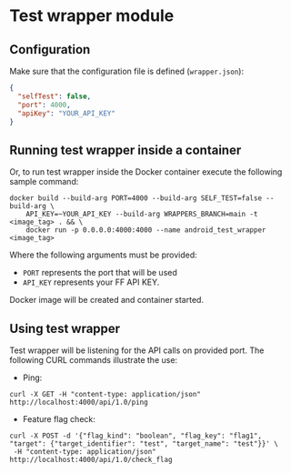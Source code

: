# Test wrapper module

## Configuration

Make sure that the configuration file is defined (`wrapper.json`):

```json
{
  "selfTest": false,
  "port": 4000,
  "apiKey": "YOUR_API_KEY"
}
```

## Running test wrapper inside a container

Or, to run test wrapper inside the Docker container execute the following sample command:

```
docker build --build-arg PORT=4000 --build-arg SELF_TEST=false --build-arg \ 
    API_KEY=~YOUR_API_KEY --build-arg WRAPPERS_BRANCH=main -t <image_tag> . && \ 
    docker run -p 0.0.0.0:4000:4000 --name android_test_wrapper <image_tag> 
```

Where the following arguments must be provided:

- `PORT` represents the port that will be used
- `API_KEY` represents your FF API KEY.

Docker image will be created and container started.

## Using test wrapper

Test wrapper will be listening for the API calls on provided port. The following CURL commands 
illustrate the use:

- Ping:

```
curl -X GET -H "content-type: application/json" http://localhost:4000/api/1.0/ping
```

- Feature flag check:

```
curl -X POST -d '{"flag_kind": "boolean", "flag_key": "flag1", "target": {"target_identifier": "test", "target_name": "test"}}' \
 -H "content-type: application/json" http://localhost:4000/api/1.0/check_flag
```

